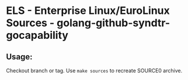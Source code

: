 # ELS - Enterprise Linux/EuroLinux Sources - golang-github-syndtr-gocapability
 
## Usage:
  Checkout branch or tag. Use `make sources` to recreate  SOURCE0 archive.
